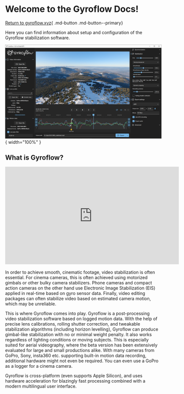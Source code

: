 # Welcome to the Gyroflow Docs!

[Return to gyroflow.xyz](https://gyroflow.xyz){ .md-button .md-button--primary}

Here you can find information about setup and configuration of the Gyroflow stabilization software.

![!](assets/images/gyroflow_screenshot.jpg){ width="100%" }

## What is Gyroflow?

<iframe width="560" height="315" src="https://www.youtube.com/embed/QR-SINyvNyI" frameborder="0" allow="accelerometer; autoplay; clipboard-write; encrypted-media; gyroscope; picture-in-picture" allowfullscreen></iframe>
<br>

In order to achieve smooth, cinematic footage, video stabilization is often essential. For cinema cameras, this is often achieved using motorized gimbals or other bulky camera stabilizers. Phone cameras and compact action cameras on the other hand use Electronic Image Stabilization (EIS) applied in real-time based on gyro sensor data. Finally, video editing packages can often stabilize video based on estimated camera motion, which may be unreliable.

This is where Gyroflow comes into play. Gyroflow is a post-processing video stabilization software based on logged motion data. With the help of precise lens calibrations, rolling shutter correction, and tweakable stabilization algorithms (including horizon levelling), Gyroflow can produce gimbal-like stabilization with no or minimal weight penalty. It also works regardless of lighting conditions or moving subjects. This is especially suited for aerial videography, where the beta version has been extensively evaluated for large and small productions alike. With many cameras from GoPro, Sony, insta360 etc. supporting built-in motion data recording, additional hardware might not even be required. You can even use a GoPro as a logger for a cinema camera.

Gyroflow is cross-platform (even supports Apple Silicon), and uses hardware acceleration for blazingly fast processing combined with a modern multilingual user interface.